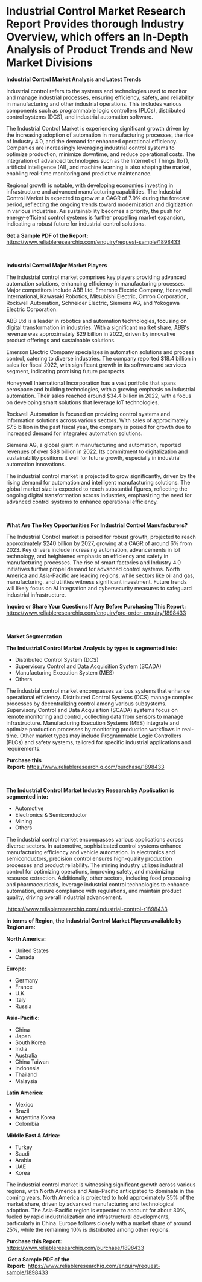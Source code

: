<p><h1>Industrial Control Market Research Report Provides thorough Industry Overview, which offers an In-Depth Analysis of Product Trends and New Market Divisions</h1></p><p><strong>Industrial Control Market Analysis and Latest Trends</strong></p>
<p><p>Industrial control refers to the systems and technologies used to monitor and manage industrial processes, ensuring efficiency, safety, and reliability in manufacturing and other industrial operations. This includes various components such as programmable logic controllers (PLCs), distributed control systems (DCS), and industrial automation software.</p><p>The Industrial Control Market is experiencing significant growth driven by the increasing adoption of automation in manufacturing processes, the rise of Industry 4.0, and the demand for enhanced operational efficiency. Companies are increasingly leveraging industrial control systems to optimize production, minimize downtime, and reduce operational costs. The integration of advanced technologies such as the Internet of Things (IoT), artificial intelligence (AI), and machine learning is also shaping the market, enabling real-time monitoring and predictive maintenance.</p><p>Regional growth is notable, with developing economies investing in infrastructure and advanced manufacturing capabilities. The Industrial Control Market is expected to grow at a CAGR of 7.9% during the forecast period, reflecting the ongoing trends toward modernization and digitization in various industries. As sustainability becomes a priority, the push for energy-efficient control systems is further propelling market expansion, indicating a robust future for industrial control solutions.</p></p>
<p><strong>Get a Sample PDF of the Report:&nbsp;</strong> <a href="https://www.reliableresearchiq.com/enquiry/request-sample/1898433?utm_campaign=2942&utm_medium=2&utm_source=Github&utm_content=ia&utm_term=19042025&utm_id=industrial-control">https://www.reliableresearchiq.com/enquiry/request-sample/1898433</a></p>
<p>&nbsp;</p>
<p><strong>Industrial Control Major Market Players</strong></p>
<p><p>The industrial control market comprises key players providing advanced automation solutions, enhancing efficiency in manufacturing processes. Major competitors include ABB Ltd, Emerson Electric Company, Honeywell International, Kawasaki Robotics, Mitsubishi Electric, Omron Corporation, Rockwell Automation, Schneider Electric, Siemens AG, and Yokogawa Electric Corporation. </p><p>ABB Ltd is a leader in robotics and automation technologies, focusing on digital transformation in industries. With a significant market share, ABB's revenue was approximately $29 billion in 2022, driven by innovative product offerings and sustainable solutions.</p><p>Emerson Electric Company specializes in automation solutions and process control, catering to diverse industries. The company reported $18.4 billion in sales for fiscal 2022, with significant growth in its software and services segment, indicating promising future prospects.</p><p>Honeywell International Incorporation has a vast portfolio that spans aerospace and building technologies, with a growing emphasis on industrial automation. Their sales reached around $34.4 billion in 2022, with a focus on developing smart solutions that leverage IoT technologies.</p><p>Rockwell Automation is focused on providing control systems and information solutions across various sectors. With sales of approximately $7.5 billion in the past fiscal year, the company is poised for growth due to increased demand for integrated automation solutions.</p><p>Siemens AG, a global giant in manufacturing and automation, reported revenues of over $88 billion in 2022. Its commitment to digitalization and sustainability positions it well for future growth, especially in industrial automation innovations.</p><p>The industrial control market is projected to grow significantly, driven by the rising demand for automation and intelligent manufacturing solutions. The global market size is expected to reach substantial figures, reflecting the ongoing digital transformation across industries, emphasizing the need for advanced control systems to enhance operational efficiency.</p></p>
<p>&nbsp;</p>
<p><strong>What Are The Key Opportunities For Industrial Control Manufacturers?</strong></p>
<p><p>The Industrial Control market is poised for robust growth, projected to reach approximately $240 billion by 2027, growing at a CAGR of around 6% from 2023. Key drivers include increasing automation, advancements in IoT technology, and heightened emphasis on efficiency and safety in manufacturing processes. The rise of smart factories and Industry 4.0 initiatives further propel demand for advanced control systems. North America and Asia-Pacific are leading regions, while sectors like oil and gas, manufacturing, and utilities witness significant investment. Future trends will likely focus on AI integration and cybersecurity measures to safeguard industrial infrastructure.</p></p>
<p><strong>Inquire or Share Your Questions If Any Before Purchasing This Report:</strong> <a href="https://www.reliableresearchiq.com/enquiry/pre-order-enquiry/1898433?utm_campaign=2942&utm_medium=2&utm_source=Github&utm_content=ia&utm_term=19042025&utm_id=industrial-control">https://www.reliableresearchiq.com/enquiry/pre-order-enquiry/1898433</a></p>
<p>&nbsp;</p>
<p><strong>Market Segmentation</strong></p>
<p><strong>The Industrial Control Market Analysis by types is segmented into:</strong></p>
<p><ul><li>Distributed Control System (DCS)</li><li>Supervisory Control and Data Acquisition System (SCADA)</li><li>Manufacturing Execution System (MES)</li><li>Others</li></ul></p>
<p><p>The industrial control market encompasses various systems that enhance operational efficiency. Distributed Control Systems (DCS) manage complex processes by decentralizing control among various subsystems. Supervisory Control and Data Acquisition (SCADA) systems focus on remote monitoring and control, collecting data from sensors to manage infrastructure. Manufacturing Execution Systems (MES) integrate and optimize production processes by monitoring production workflows in real-time. Other market types may include Programmable Logic Controllers (PLCs) and safety systems, tailored for specific industrial applications and requirements.</p></p>
<p><strong>Purchase this Report:&nbsp;</strong><a href="https://www.reliableresearchiq.com/purchase/1898433?utm_campaign=2942&utm_medium=2&utm_source=Github&utm_content=ia&utm_term=19042025&utm_id=industrial-control">https://www.reliableresearchiq.com/purchase/1898433</a></p>
<p>&nbsp;</p>
<p><strong>The Industrial Control Market Industry Research by Application is segmented into:</strong></p>
<p><ul><li>Automotive</li><li>Electronics & Semiconductor</li><li>Mining</li><li>Others</li></ul></p>
<p><p>The industrial control market encompasses various applications across diverse sectors. In automotive, sophisticated control systems enhance manufacturing efficiency and vehicle automation. In electronics and semiconductors, precision control ensures high-quality production processes and product reliability. The mining industry utilizes industrial control for optimizing operations, improving safety, and maximizing resource extraction. Additionally, other sectors, including food processing and pharmaceuticals, leverage industrial control technologies to enhance automation, ensure compliance with regulations, and maintain product quality, driving overall industrial advancement.</p></p>
<p><a href="https://www.reliableresearchiq.com/industrial-control-r1898433?utm_campaign=2942&utm_medium=2&utm_source=Github&utm_content=ia&utm_term=19042025&utm_id=industrial-control">&nbsp;https://www.reliableresearchiq.com/industrial-control-r1898433</a></p>
<p><strong>In terms of Region, the Industrial Control Market Players available by Region are:</strong></p>
<p>
    <p> <strong> North America: </strong>
        <ul>
            <li>United States</li>
            <li>Canada</li>
        </ul>
        </p> 
    <p> <strong> Europe: </strong>
        <ul>
            <li>Germany</li>
            <li>France</li>
            <li>U.K.</li>
            <li>Italy</li>
            <li>Russia</li>
        </ul>
        </p> 
    <p> <strong> Asia-Pacific: </strong>
        <ul>
            <li>China</li>
            <li>Japan</li>
            <li>South Korea</li>
            <li>India</li>
            <li>Australia</li>
            <li>China Taiwan</li>
            <li>Indonesia</li>
            <li>Thailand</li>
            <li>Malaysia</li>
        </ul>
        </p> 
    <p> <strong> Latin America: </strong>
        <ul>
            <li>Mexico</li>
            <li>Brazil</li>
            <li>Argentina Korea</li>
            <li>Colombia</li>
        </ul>
        </p> 
    <p> <strong> Middle East & Africa: </strong>
        <ul>
            <li>Turkey</li>
            <li>Saudi</li>
            <li>Arabia</li>
            <li>UAE</li>
            <li>Korea</li>
        </ul>
    </p>
    </p>
<p><p>The industrial control market is witnessing significant growth across various regions, with North America and Asia-Pacific anticipated to dominate in the coming years. North America is projected to hold approximately 35% of the market share, driven by advanced manufacturing and technological adoption. The Asia-Pacific region is expected to account for about 30%, fueled by rapid industrialization and infrastructural developments, particularly in China. Europe follows closely with a market share of around 25%, while the remaining 10% is distributed among other regions.</p></p>
<p><strong>Purchase this Report: </strong><a href="https://www.reliableresearchiq.com/purchase/1898433?utm_campaign=2942&utm_medium=2&utm_source=Github&utm_content=ia&utm_term=19042025&utm_id=industrial-control">https://www.reliableresearchiq.com/purchase/1898433</a></p>
<p>&nbsp;<strong>Get a Sample PDF of the Report:&nbsp;&nbsp;</strong><a href="https://www.reliableresearchiq.com/enquiry/request-sample/1898433?utm_campaign=2942&utm_medium=2&utm_source=Github&utm_content=ia&utm_term=19042025&utm_id=industrial-control">https://www.reliableresearchiq.com/enquiry/request-sample/1898433</a></p>
<p><strong></strong></p>
<p><p></p><p></p><p></p></p>
